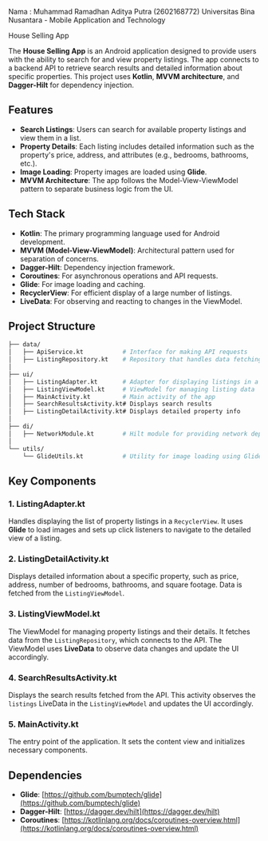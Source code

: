 Nama : Muhammad Ramadhan Aditya Putra (2602168772)
Universitas Bina Nusantara - Mobile Application and Technology

House Selling App

The **House Selling App** is an Android application designed to provide users with the ability to search for and view property listings. The app connects to a backend API to retrieve search results and detailed information about specific properties. This project uses **Kotlin**, **MVVM architecture**, and **Dagger-Hilt** for dependency injection.

## Features

- **Search Listings**: Users can search for available property listings and view them in a list.
- **Property Details**: Each listing includes detailed information such as the property's price, address, and attributes (e.g., bedrooms, bathrooms, etc.).
- **Image Loading**: Property images are loaded using **Glide**.
- **MVVM Architecture**: The app follows the Model-View-ViewModel pattern to separate business logic from the UI.

## Tech Stack

- **Kotlin**: The primary programming language used for Android development.
- **MVVM (Model-View-ViewModel)**: Architectural pattern used for separation of concerns.
- **Dagger-Hilt**: Dependency injection framework.
- **Coroutines**: For asynchronous operations and API requests.
- **Glide**: For image loading and caching.
- **RecyclerView**: For efficient display of a large number of listings.
- **LiveData**: For observing and reacting to changes in the ViewModel.

## Project Structure

```bash
├── data/
│   ├── ApiService.kt           # Interface for making API requests
│   ├── ListingRepository.kt    # Repository that handles data fetching
│
├── ui/
│   ├── ListingAdapter.kt       # Adapter for displaying listings in a RecyclerView
│   ├── ListingViewModel.kt     # ViewModel for managing listing data
│   ├── MainActivity.kt         # Main activity of the app
│   ├── SearchResultsActivity.kt# Displays search results
│   ├── ListingDetailActivity.kt# Displays detailed property info
│
├── di/
│   ├── NetworkModule.kt        # Hilt module for providing network dependencies
│
└── utils/
    └── GlideUtils.kt           # Utility for image loading using Glide
```

## Key Components

### 1. **ListingAdapter.kt**

Handles displaying the list of property listings in a `RecyclerView`. It uses **Glide** to load images and sets up click listeners to navigate to the detailed view of a listing.

### 2. **ListingDetailActivity.kt**

Displays detailed information about a specific property, such as price, address, number of bedrooms, bathrooms, and square footage. Data is fetched from the `ListingViewModel`.

### 3. **ListingViewModel.kt**

The ViewModel for managing property listings and their details. It fetches data from the `ListingRepository`, which connects to the API. The ViewModel uses **LiveData** to observe data changes and update the UI accordingly.

### 4. **SearchResultsActivity.kt**

Displays the search results fetched from the API. This activity observes the `listings` LiveData in the `ListingViewModel` and updates the UI accordingly.

### 5. **MainActivity.kt**

The entry point of the application. It sets the content view and initializes necessary components.

## Dependencies

- **Glide**: [https://github.com/bumptech/glide](https://github.com/bumptech/glide)
- **Dagger-Hilt**: [https://dagger.dev/hilt](https://dagger.dev/hilt)
- **Coroutines**: [https://kotlinlang.org/docs/coroutines-overview.html](https://kotlinlang.org/docs/coroutines-overview.html)
